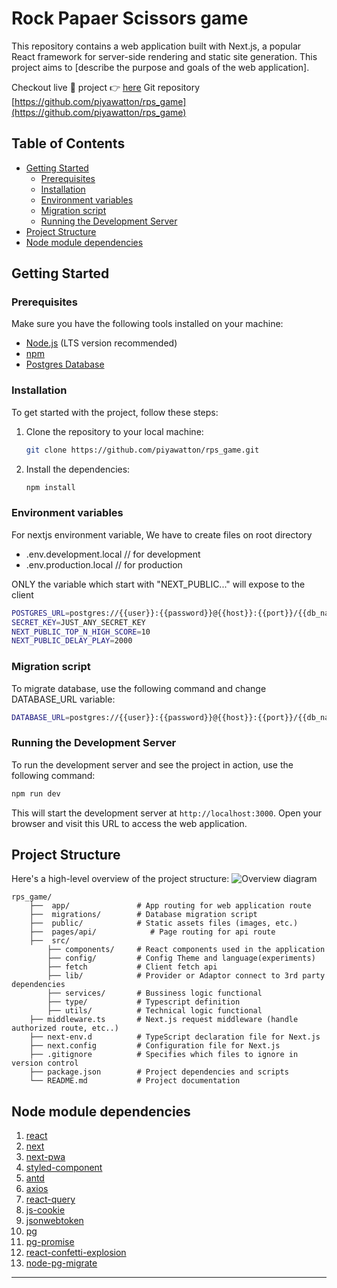 # Rock Papaer Scissors game
This repository contains a web application built with Next.js, a popular React framework for server-side rendering and static site generation. This project aims to [describe the purpose and goals of the web application].

Checkout live 🔴 project 👉 [here](https://rps-game-topaz.vercel.app)
Git repository [https://github.com/piyawatton/rps_game](https://github.com/piyawatton/rps_game)

## Table of Contents

- [Getting Started](#getting-started)
  - [Prerequisites](#prerequisites)
  - [Installation](#installation)
  - [Environment variables](#environment-variables)
  - [Migration script](#migration-script)
  - [Running the Development Server](#running-the-development-server)
- [Project Structure](#project-structure)
- [Node module dependencies](#node-module-dependencies)

## Getting Started

### Prerequisites

Make sure you have the following tools installed on your machine:

- [Node.js](https://nodejs.org) (LTS version recommended)
- [npm](https://www.npmjs.com/)
- [Postgres Database](https://www.postgresql.org/)

### Installation

To get started with the project, follow these steps:

1. Clone the repository to your local machine:

   ```bash
   git clone https://github.com/piyawatton/rps_game.git
   ```

2. Install the dependencies:

   ```bash
   npm install
   ```
   
### Environment variables
For nextjs environment variable,
We have to create files on root directory
- .env.development.local // for development 
- .env.production.local // for production 

ONLY the variable which start with "NEXT_PUBLIC..." will expose to the client

```bash
POSTGRES_URL=postgres://{{user}}:{{password}}@{{host}}:{{port}}/{{db_name}}
SECRET_KEY=JUST_ANY_SECRET_KEY
NEXT_PUBLIC_TOP_N_HIGH_SCORE=10
NEXT_PUBLIC_DELAY_PLAY=2000
```

### Migration script
To migrate database, use the following command and change DATABASE_URL variable:
```bash
DATABASE_URL=postgres://{{user}}:{{password}}@{{host}}:{{port}}/{{db_name}}?sslmode=require npm run migrate up
```

### Running the Development Server

To run the development server and see the project in action, use the following command:

```bash
npm run dev
```

This will start the development server at `http://localhost:3000`. Open your browser and visit this URL to access the web application.

## Project Structure

Here's a high-level overview of the project structure:
![Overview diagram](https://rps-game-topaz.vercel.app/assets/diagram.png)

```
rps_game/
    ├──  app/               # App routing for web application route
    ├──  migrations/        # Database migration script 
    ├──  public/            # Static assets files (images, etc.)
    ├──  pages/api/            # Page routing for api route
    ├──  src/
        ├── components/     # React components used in the application
        ├── config/         # Config Theme and language(experiments) 
        ├── fetch           # Client fetch api
        ├── lib/            # Provider or Adaptor connect to 3rd party dependencies
        ├── services/       # Bussiness logic functional 
        ├── type/           # Typescript definition
        ├── utils/          # Technical logic functional
    ├── middleware.ts       # Next.js request middleware (handle authorized route, etc..)
    ├── next-env.d          # TypeScript declaration file for Next.js
    ├── next.config         # Configuration file for Next.js
    ├── .gitignore          # Specifies which files to ignore in version control
    ├── package.json        # Project dependencies and scripts
    └── README.md           # Project documentation
```

## Node module dependencies

1. [react](https://react.dev/)
2. [next](https://nextjs.org/) 
2. [next-pwa](https://www.npmjs.com/package/next-pwa)
4. [styled-component](https://styled-components.com/)
5. [antd](https://ant.design/)
5. [axios](https://axios-http.com/)
6. [react-query](https://tanstack.com/query/v3/)
7. [js-cookie](https://www.npmjs.com/package/js-cookie)
8. [jsonwebtoken](https://www.npmjs.com/package/jsonwebtoken)
9. [pg](https://www.npmjs.com/package/pg)
10. [pg-promise](https://www.npmjs.com/package/pg-promise)
11. [react-confetti-explosion](https://www.npmjs.com/package/react-confetti-explosion)
12. [node-pg-migrate](https://www.npmjs.com/package/node-pg-migrate?activeTab=readme)

---